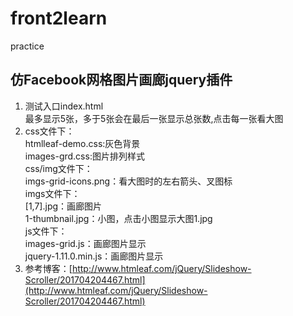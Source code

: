 # front2learn
practice

## 仿Facebook网格图片画廊jquery插件 ##
 1. 测试入口index.html  
    最多显示5张，多于5张会在最后一张显示总张数,点击每一张看大图
 2. css文件下：  
    htmlleaf-demo.css:灰色背景  
    images-grd.css:图片排列样式  
    css/img文件下：  
    imgs-grid-icons.png：看大图时的左右箭头、叉图标  
    imgs文件下：  
    [1,7].jpg：画廊图片  
    1-thumbnail.jpg：小图，点击小图显示大图1.jpg  
    js文件下：  
    images-grid.js：画廊图片显示  
    jquery-1.11.0.min.js：画廊图片显示
 4. 参考博客：[http://www.htmleaf.com/jQuery/Slideshow-Scroller/201704204467.html](http://www.htmleaf.com/jQuery/Slideshow-Scroller/201704204467.html)
